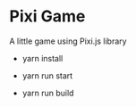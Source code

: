 # Pixi Game

A little game using Pixi.js library

* yarn install

* yarn run start

* yarn run build